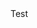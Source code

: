 <!DOCTYPE html>
<html>
 <head>
  <meta charset="utf-8">
  <link rel="stylesheet" href="style.css">
 </head>
 <body>
  Test
 </body>
</html>
